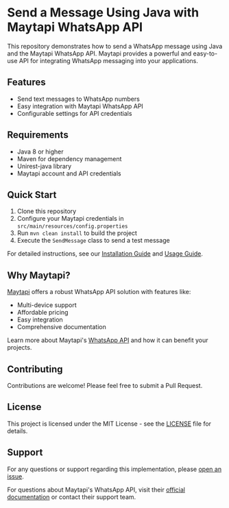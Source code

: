# Send a Message Using Java with Maytapi WhatsApp API

This repository demonstrates how to send a WhatsApp message using Java and the Maytapi WhatsApp API. Maytapi provides a powerful and easy-to-use API for integrating WhatsApp messaging into your applications.

## Features

- Send text messages to WhatsApp numbers
- Easy integration with Maytapi WhatsApp API
- Configurable settings for API credentials

## Requirements

- Java 8 or higher
- Maven for dependency management
- Unirest-java library
- Maytapi account and API credentials

## Quick Start

1. Clone this repository
2. Configure your Maytapi credentials in `src/main/resources/config.properties`
3. Run `mvn clean install` to build the project
4. Execute the `SendMessage` class to send a test message

For detailed instructions, see our [Installation Guide](docs/installation.md) and [Usage Guide](docs/usage.md).

## Why Maytapi?

[Maytapi](https://maytapi.com) offers a robust WhatsApp API solution with features like:

- Multi-device support
- Affordable pricing
- Easy integration
- Comprehensive documentation

Learn more about Maytapi's [WhatsApp API](https://maytapi.com/whatsapp-api) and how it can benefit your projects.

## Contributing

Contributions are welcome! Please feel free to submit a Pull Request.

## License

This project is licensed under the MIT License - see the [LICENSE](LICENSE) file for details.

## Support

For any questions or support regarding this implementation, please [open an issue](https://github.com/yourusername/Send-a-message-using-Java/issues).

For questions about Maytapi's WhatsApp API, visit their [official documentation](https://maytapi.com/whatsapp-api-documentation) or contact their support team.